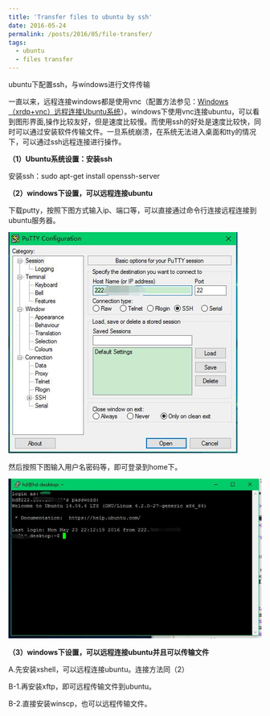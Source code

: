 ```yaml
---
title: 'Transfer files to ubuntu by ssh'
date: 2016-05-24
permalink: /posts/2016/05/file-transfer/
tags:
  - ubuntu
  - files transfer
---
```


ubuntu下配置ssh，与windows进行文件传输

<p>一直以来，远程连接windows都是使用vnc（配置方法参见：<a href="http://zhouxiaowei1120.github.io/Blogs/20160407.html">Windows（xrdp+vnc）远程连接Ubuntu系统</a>）。windows下使用vnc连接ubuntu，可以看到图形界面,操作比较友好，但是速度比较慢。而使用ssh的好处是速度比较快，同时可以通过安装软件传输文件。一旦系统崩溃，在系统无法进入桌面和tty的情况下，可以通过ssh远程连接进行操作。</p>

<p><b>（1）Ubuntu系统设置：安装ssh</b></p>

<p>安装ssh：sudo apt-get install openssh-server</p>

<p><b>（2）windows下设置，可以远程连接ubuntu</b></p>

<p>下载putty，按照下图方式输入ip、端口等，可以直接通过命令行连接远程连接到ubuntu服务器。</p>
<img src='./Blogs/img/ssh-putty.jpg'/>
<p>然后按照下图输入用户名密码等，即可登录到home下。</p>
<img src='./Blogs/img/ssh-putty1.jpg'/>

<p><b>（3）windows下设置，可以远程连接ubuntu并且可以传输文件</b></p>
<p>A.先安装xshell，可以远程连接ubuntu。连接方法同（2）</p>
<p>B-1.再安装xftp，即可远程传输文件到ubuntu。</p>
<p>B-2.直接安装winscp，也可以远程传输文件。</p>
